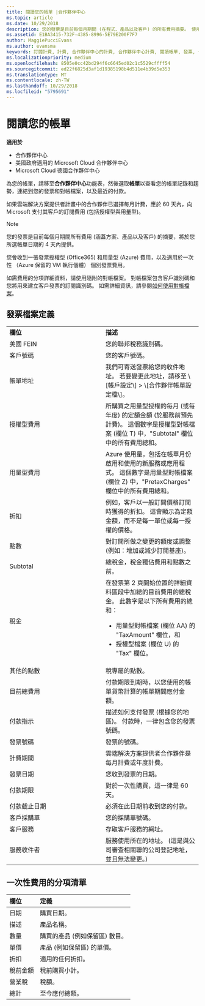 ```yaml
---
title: 閱讀您的帳單 |合作夥伴中心
ms.topic: article
ms.date: 10/29/2018
description: 您的發票是目前每個月期間 (在程式、產品以及客戶) 的所有費用摘要。 使用此功能在合作夥伴中心。
ms.assetid: E1BA3415-732F-4385-8996-5E79E200F7F7
author: MaggiePucciEvans
ms.author: evansma
keywords: 訂閱計費, 計費, 合作夥伴中心的計費, 合作夥伴中心計費, 閱讀帳單, 發票, 合作夥伴中心發票, CSP 發票, 我的帳單在哪裡？
ms.localizationpriority: medium
ms.openlocfilehash: 8505e0cc42bd294f6c6645ed02c1c5529cffff54
ms.sourcegitcommit: ed22f6825d3af1d19385198b4d511e4b39d5e353
ms.translationtype: MT
ms.contentlocale: zh-TW
ms.lasthandoff: 10/29/2018
ms.locfileid: "5795691"
---
```

# <a name="read-your-bill"></a>閱讀您的帳單

**適用於**

-  合作夥伴中心
-  美國政府適用的 Microsoft Cloud 合作夥伴中心
-  Microsoft Cloud 德國合作夥伴中心

為您的帳單，請移至**合作夥伴中心**功能表，然後選取**帳單**以查看您的帳單記錄和趨勢，連結到您的發票和對帳檔案，以及最近的付款。

如果雲端解決方案提供者計畫中的合作夥伴已選擇每月計費，應於 60 天內，向 Microsoft 支付其客戶的訂閱費用 (包括授權型與用量型)。

> [!NOTE]  
> 您的發票是目前每個月期間所有費用 (涵蓋方案、產品以及客戶) 的摘要，將於您所選帳單日期的 4 天內提供。

您會收到一張發票授權型 (Office365) 和用量型 (Azure) 費用，以及適用於一次性 （Azure 保留的 VM 執行個體） 個別發票費用。

如需費用的分項詳細資料，請使用隨附的對帳檔案。 對帳檔案包含客戶識別碼和您將用來建立客戶發票的訂閱識別碼。 如需詳細資訊，請參閱[如何使用對帳檔案](use-the-reconciliation-files.md)。

## <a name="invoice-file-definitions"></a>發票檔案定義


<table>
<colgroup>
<col width="50%" />
<col width="50%" />
</colgroup>
<tbody>
<tr class="odd">
<td><strong>欄位</strong></td>
<td><strong>描述</strong></td>
</tr>
<tr class="even">
<td>美國 FEIN</td>
<td>您的聯邦稅務識別碼。</td>
</tr>
<tr class="odd">
<td>客戶號碼</td>
<td>您的客戶號碼。</td>
</tr>
<tr class="even">
<td>帳單地址</td>
<td>我們可寄送發票給您的收件地址。 若要變更此地址，請移至 \[帳戶設定\] > \[合作夥伴帳單設定檔\]。 </td>
</tr>
<tr class="odd">
<td>授權型費用</td>
<td>所購買之用量型授權的每月 (或每年度) 的定額金額 (於服務前預先計費)。 這個數字是授權型對帳檔案 (欄位 T) 中，&quot;Subtotal&quot; 欄位中的所有費用總和。</td>
</tr>
<tr class="even">
<td>用量型費用</td>
<td>Azure 使用量，包括在帳單月份啟用和使用的新服務或應用程式。 這個數字是用量型對帳檔案 (欄位 Z) 中，&quot;PretaxCharges&quot; 欄位中的所有費用總和。</td>
</tr>
<tr class="odd">
<td>折扣</td>
<td>例如，客戶以一般訂閱價格訂閱時獲得的折扣。 這會顯示為定額金額，而不是每一單位或每一授權的價格。</td>
</tr>
<tr class="odd">
<td>點數</td>
<td>對訂閱所做之變更的額度或調整 (例如：增加或減少訂閱基座)。</td>
</tr>
<tr class="even">
<tr class="even">
<td>Subtotal</td>
<td>總稅金，稅金獨佔費用和點數之前。</td>
</tr>
<td>稅金</td>
<td>在發票第 2 頁開始位置的詳細資料區段中加總的目前費用的總稅金。 此數字是以下所有費用的總和：
<ul>
<li>用量型對帳檔案 (欄位 AA) 的 &quot;TaxAmount&quot; 欄位，和</li>
<li>授權型檔案 (欄位 U) 的 &quot;Tax&quot; 欄位。</li>
</ul></td>
</tr>
<tr class="odd">
<td>其他的點數</td>
<td>稅專屬的點數。</td>
</tr>
<tr class="even">
<td>目前總費用</td>
<td>付款期限到期時，以您使用的帳單貨幣計算的帳單期間應付金額。</td>
</tr>
<tr class="odd">
<td>付款指示</td>
<td>描述如何支付發票 (根據您的地區)。 付款時，一律包含您的發票號碼。</td>
</tr>
<tr class="even">
<td>發票號碼</td>
<td>發票的號碼。</td>
</tr>
<tr class="odd">
<td>計費期間</td>
<td>雲端解決方案提供者合作夥伴是每月計費或年度計費。</td>
</tr>
<tr class="even">
<td>發票日期</td>
<td>您收到發票的日期。</td>
</tr>
<tr class="odd">
<td>付款期限</td>
<td>對於一次性購買，這一律是 60 天。</td>
</tr>
<tr class="even">
<td>付款截止日期</td>
<td>必須在此日期前收到您的付款。</td>
</tr>
<tr class="odd">
<td>客戶採購單</td>
<td>您的採購單號碼。</td>
</tr>
<tr class="even">
<td>客戶服務</td>
<td>存取客戶服務的網址。</td>
</tr>
<tr class="odd">
<td>服務收件者</td>
<td>服務使用所在的地址。 (這是與公司審查相關聯的公司登記地址，並且無法變更。)</td>
</tr>
</tbody>
</table>

## <a name="itemized-list-of-one-time-charges"></a>一次性費用的分項清單

|**欄位** |**定義**|
|:----------------|:-----------------------------|
|日期 |購買日期。 |
|描述 |產品名稱。 |
|數量 |購買的產品 (例如保留區) 數目。 |
|單價 |產品 (例如保留區) 的單價。 |
|折扣 |適用的任何折扣。 |
|稅前金額 |稅前購買小計。 |
|營業稅 |稅額。 |
|總計 |至今應付總額。 |
 



